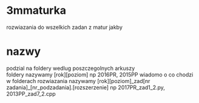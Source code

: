 # 3mmaturka
rozwiazania do wszelkich zadan z matur jakby
# nazwy
podzial na foldery wedlug poszczegolnych arkuszy  
foldery nazywamy [rok][poziom] np 2016PR, 2015PP wiadomo o co chodzi  
w folderach rozwiazania nazywamy [rok][poziom]\_zad[nr zadania]\_[nr_podzadania].[rozszerzenie] np 2017PR_zad1_2.py, 2013PP_zad7_2.cpp 
